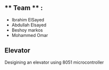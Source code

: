 ## ** Team ** :
* Ibrahim ElSayed 
* Abdullah Elsayed
* Beshoy markos
* Mohammed Omar 

## Elevator
Desigining an elevator using 8051 microcontroller






